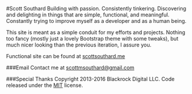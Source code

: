 #Scott Southard
Building with passion. Consistently tinkering.
Discovering and delighting in things that are simple, functional, and meaningful.
Constantly trying to improve myself as a developer and as a human being.  

This site is meant as a simple conduit for my efforts and projects. Nothing too fancy (mostly just a lovely Bootstrap theme with some tweaks), but much nicer looking than the previous iteration, I assure you.  

Functional site can be found at [scottsouthard.me](scottsouthard.me)

###Email
Contact me at [scottmsouthard@gmail.com](mailto:scottmsouthard@gmail.com)  


###Special Thanks
Copyright 2013-2016 Blackrock Digital LLC. Code released under the [MIT](https://github.com/BlackrockDigital/startbootstrap-creative/blob/gh-pages/LICENSE) license.
